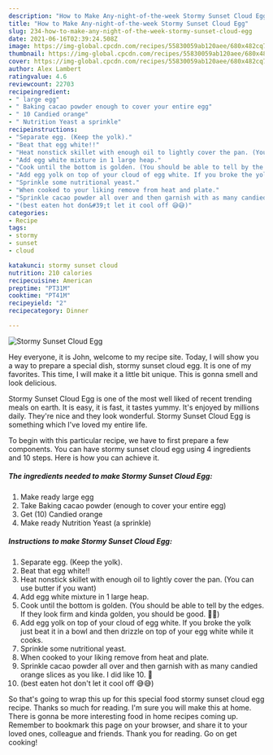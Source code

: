 ```yaml
---
description: "How to Make Any-night-of-the-week Stormy Sunset Cloud Egg"
title: "How to Make Any-night-of-the-week Stormy Sunset Cloud Egg"
slug: 234-how-to-make-any-night-of-the-week-stormy-sunset-cloud-egg
date: 2021-06-16T02:39:24.508Z
image: https://img-global.cpcdn.com/recipes/55830059ab120aee/680x482cq70/stormy-sunset-cloud-egg-recipe-main-photo.jpg
thumbnail: https://img-global.cpcdn.com/recipes/55830059ab120aee/680x482cq70/stormy-sunset-cloud-egg-recipe-main-photo.jpg
cover: https://img-global.cpcdn.com/recipes/55830059ab120aee/680x482cq70/stormy-sunset-cloud-egg-recipe-main-photo.jpg
author: Alex Lambert
ratingvalue: 4.6
reviewcount: 22703
recipeingredient:
- " large egg"
- " Baking cacao powder enough to cover your entire egg"
- " 10 Candied orange"
- " Nutrition Yeast a sprinkle"
recipeinstructions:
- "Separate egg. (Keep the yolk)."
- "Beat that egg white!!"
- "Heat nonstick skillet with enough oil to lightly cover the pan. (You can use butter if you want)"
- "Add egg white mixture in 1 large heap."
- "Cook until the bottom is golden. (You should be able to tell by the edges. If they look firm and kinda golden, you should be good. 👍🏽)"
- "Add egg yolk on top of your cloud of egg white. If you broke the yolk just beat it in a bowl and then drizzle on top of your egg white while it cooks."
- "Sprinkle some nutritional yeast."
- "When cooked to your liking remove from heat and plate."
- "Sprinkle cacao powder all over and then garnish with as many candied orange slices as you like. I did like 10. 🍊"
- "(best eaten hot don&#39;t let it cool off 😅😅)"
categories:
- Recipe
tags:
- stormy
- sunset
- cloud

katakunci: stormy sunset cloud 
nutrition: 210 calories
recipecuisine: American
preptime: "PT31M"
cooktime: "PT41M"
recipeyield: "2"
recipecategory: Dinner

---
```



![Stormy Sunset Cloud Egg](https://img-global.cpcdn.com/recipes/55830059ab120aee/680x482cq70/stormy-sunset-cloud-egg-recipe-main-photo.jpg)

Hey everyone, it is John, welcome to my recipe site. Today, I will show you a way to prepare a special dish, stormy sunset cloud egg. It is one of my favorites. This time, I will make it a little bit unique. This is gonna smell and look delicious.



Stormy Sunset Cloud Egg is one of the most well liked of recent trending meals on earth. It is easy, it is fast, it tastes yummy. It's enjoyed by millions daily. They're nice and they look wonderful. Stormy Sunset Cloud Egg is something which I've loved my entire life.


To begin with this particular recipe, we have to first prepare a few components. You can have stormy sunset cloud egg using 4 ingredients and 10 steps. Here is how you can achieve it.

<!--inarticleads1-->

##### The ingredients needed to make Stormy Sunset Cloud Egg:

1. Make ready  large egg
1. Take  Baking cacao powder (enough to cover your entire egg)
1. Get  (10) Candied orange
1. Make ready  Nutrition Yeast (a sprinkle)




<!--inarticleads2-->

##### Instructions to make Stormy Sunset Cloud Egg:

1. Separate egg. (Keep the yolk).
1. Beat that egg white!!
1. Heat nonstick skillet with enough oil to lightly cover the pan. (You can use butter if you want)
1. Add egg white mixture in 1 large heap.
1. Cook until the bottom is golden. (You should be able to tell by the edges. If they look firm and kinda golden, you should be good. 👍🏽)
1. Add egg yolk on top of your cloud of egg white. If you broke the yolk just beat it in a bowl and then drizzle on top of your egg white while it cooks.
1. Sprinkle some nutritional yeast.
1. When cooked to your liking remove from heat and plate.
1. Sprinkle cacao powder all over and then garnish with as many candied orange slices as you like. I did like 10. 🍊
1. (best eaten hot don&#39;t let it cool off 😅😅)




So that's going to wrap this up for this special food stormy sunset cloud egg recipe. Thanks so much for reading. I'm sure you will make this at home. There is gonna be more interesting food in home recipes coming up. Remember to bookmark this page on your browser, and share it to your loved ones, colleague and friends. Thank you for reading. Go on get cooking!
